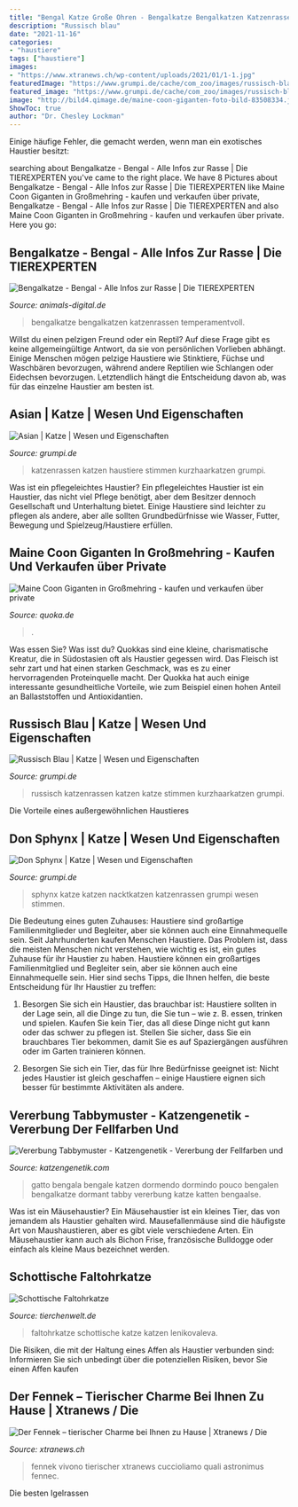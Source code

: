 ```yaml
---
title: "Bengal Katze Große Ohren - Bengalkatze Bengalkatzen Katzenrassen Temperamentvoll"
description: "Russisch blau"
date: "2021-11-16"
categories:
- "haustiere"
tags: ["haustiere"]
images:
- "https://www.xtranews.ch/wp-content/uploads/2021/01/1-1.jpg"
featuredImage: "https://www.grumpi.de/cache/com_zoo/images/russisch-blau-katze_0e9e2a495e833fec494ea371e0771250.jpg"
featured_image: "https://www.grumpi.de/cache/com_zoo/images/russisch-blau-katze_0e9e2a495e833fec494ea371e0771250.jpg"
image: "http://bild4.qimage.de/maine-coon-giganten-foto-bild-83508334.jpg"
ShowToc: true
author: "Dr. Chesley Lockman"
---
```



Einige häufige Fehler, die gemacht werden, wenn man ein exotisches Haustier besitzt:

	

		
searching about Bengalkatze - Bengal - Alle Infos zur Rasse | Die TIEREXPERTEN you've came to the right place. We have 8 Pictures about Bengalkatze - Bengal - Alle Infos zur Rasse | Die TIEREXPERTEN like Maine Coon Giganten in Großmehring - kaufen und verkaufen über private, Bengalkatze - Bengal - Alle Infos zur Rasse | Die TIEREXPERTEN and also Maine Coon Giganten in Großmehring - kaufen und verkaufen über private. Here you go:
		
    
## Bengalkatze - Bengal - Alle Infos Zur Rasse | Die TIEREXPERTEN

<img loading=lazy src="https://www.animals-digital.de/fileadmin/Bilder_und_Fotos/Katzen/Katzenrassen/Bengalkatze/Bengalkatze-7.jpg" onerror="this.onerror=null;this.src='https://tse2.mm.bing.net/th?id=OIP.HCMvpcC_wAkOSeIrIpN_wQHaE7&amp;pid=15.1';" alt="Bengalkatze - Bengal - Alle Infos zur Rasse | Die TIEREXPERTEN">

_Source: animals-digital.de_

>bengalkatze bengalkatzen katzenrassen temperamentvoll. 

	

Willst du einen pelzigen Freund oder ein Reptil?
Auf diese Frage gibt es keine allgemeingültige Antwort, da sie von persönlichen Vorlieben abhängt. Einige Menschen mögen pelzige Haustiere wie Stinktiere, Füchse und Waschbären bevorzugen, während andere Reptilien wie Schlangen oder Eidechsen bevorzugen. Letztendlich hängt die Entscheidung davon ab, was für das einzelne Haustier am besten ist.

    
## Asian | Katze | Wesen Und Eigenschaften

<img loading=lazy src="https://www.grumpi.de/cache/com_zoo/images/asian-cat_f101102d81f73491fbf3e9bb64e8b860.jpg" onerror="this.onerror=null;this.src='https://tse4.mm.bing.net/th?id=OIP.EyJxX0UkuxceZhXO-8s0DAHaKG&amp;pid=15.1';" alt="Asian | Katze | Wesen und Eigenschaften">

_Source: grumpi.de_

>katzenrassen katzen haustiere stimmen kurzhaarkatzen grumpi. 

	

Was ist ein pflegeleichtes Haustier?
Ein pflegeleichtes Haustier ist ein Haustier, das nicht viel Pflege benötigt, aber dem Besitzer dennoch Gesellschaft und Unterhaltung bietet. Einige Haustiere sind leichter zu pflegen als andere, aber alle sollten Grundbedürfnisse wie Wasser, Futter, Bewegung und Spielzeug/Haustiere erfüllen.

    
## Maine Coon Giganten In Großmehring - Kaufen Und Verkaufen über Private

<img loading=lazy src="http://bild4.qimage.de/maine-coon-giganten-foto-bild-83508334.jpg" onerror="this.onerror=null;this.src='https://tse1.mm.bing.net/th?id=OIP.McAn9qQCI667tHL09Z4WWwHaJL&amp;pid=15.1';" alt="Maine Coon Giganten in Großmehring - kaufen und verkaufen über private">

_Source: quoka.de_

>. 

	

Was essen Sie?
Was isst du?
Quokkas sind eine kleine, charismatische Kreatur, die in Südostasien oft als Haustier gegessen wird. Das Fleisch ist sehr zart und hat einen starken Geschmack, was es zu einer hervorragenden Proteinquelle macht. Der Quokka hat auch einige interessante gesundheitliche Vorteile, wie zum Beispiel einen hohen Anteil an Ballaststoffen und Antioxidantien.

    
## Russisch Blau | Katze | Wesen Und Eigenschaften

<img loading=lazy src="https://www.grumpi.de/cache/com_zoo/images/russisch-blau-katze_0e9e2a495e833fec494ea371e0771250.jpg" onerror="this.onerror=null;this.src='https://tse2.mm.bing.net/th?id=OIP.GgSXS8F_V6-K6r3isRqulwAAAA&amp;pid=15.1';" alt="Russisch Blau | Katze | Wesen und Eigenschaften">

_Source: grumpi.de_

>russisch katzenrassen katzen katze stimmen kurzhaarkatzen grumpi. 

	

Die Vorteile eines außergewöhnlichen Haustieres

    
## Don Sphynx | Katze | Wesen Und Eigenschaften

<img loading=lazy src="https://www.grumpi.de/cache/com_zoo/images/don-sphynx_5d9f71d70537fc2a4f90266c66687dcb.jpg" onerror="this.onerror=null;this.src='https://tse2.mm.bing.net/th?id=OIP.l7vI-szzZYhN_LBUwsww6gHaKG&amp;pid=15.1';" alt="Don Sphynx | Katze | Wesen und Eigenschaften">

_Source: grumpi.de_

>sphynx katze katzen nacktkatzen katzenrassen grumpi wesen stimmen. 

	

Die Bedeutung eines guten Zuhauses: Haustiere sind großartige Familienmitglieder und Begleiter, aber sie können auch eine Einnahmequelle sein.
Seit Jahrhunderten kaufen Menschen Haustiere. Das Problem ist, dass die meisten Menschen nicht verstehen, wie wichtig es ist, ein gutes Zuhause für ihr Haustier zu haben. Haustiere können ein großartiges Familienmitglied und Begleiter sein, aber sie können auch eine Einnahmequelle sein. Hier sind sechs Tipps, die Ihnen helfen, die beste Entscheidung für Ihr Haustier zu treffen:
1. Besorgen Sie sich ein Haustier, das brauchbar ist: Haustiere sollten in der Lage sein, all die Dinge zu tun, die Sie tun – wie z. B. essen, trinken und spielen. Kaufen Sie kein Tier, das all diese Dinge nicht gut kann oder das schwer zu pflegen ist. Stellen Sie sicher, dass Sie ein brauchbares Tier bekommen, damit Sie es auf Spaziergängen ausführen oder im Garten trainieren können.

2. Besorgen Sie sich ein Tier, das für Ihre Bedürfnisse geeignet ist: Nicht jedes Haustier ist gleich geschaffen – einige Haustiere eignen sich besser für bestimmte Aktivitäten als andere.

    
## Vererbung Tabbymuster - Katzengenetik - Vererbung Der Fellfarben Und

<img loading=lazy src="https://image.jimcdn.com/app/cms/image/transf/none/path/s6aef3926475033ed/image/ie68a0441e00757ff/version/1416673548/bengalkatze-foto-fotolia-com.jpg" onerror="this.onerror=null;this.src='https://tse1.mm.bing.net/th?id=OIP.zXOwvjeuTSoN17hX_ZZQ1gHaE7&amp;pid=15.1';" alt="Vererbung Tabbymuster - Katzengenetik - Vererbung der Fellfarben und">

_Source: katzengenetik.com_

>gatto bengala bengale katzen dormendo dormindo pouco bengalen bengalkatze dormant tabby vererbung katze katten bengaalse. 

	

Was ist ein Mäusehaustier?
Ein Mäusehaustier ist ein kleines Tier, das von jemandem als Haustier gehalten wird. Mausefallenmäuse sind die häufigste Art von Maushaustieren, aber es gibt viele verschiedene Arten. Ein Mäusehaustier kann auch als Bichon Frise, französische Bulldogge oder einfach als kleine Maus bezeichnet werden.

    
## Schottische Faltohrkatze

<img loading=lazy src="https://www.tierchenwelt.de/images/stories/haustiere/katzen/schottische_faltohrkatze_welpe_l.jpg" onerror="this.onerror=null;this.src='https://tse4.mm.bing.net/th?id=OIP.P1tCTy8P45cWM2DwlyM8zwHaE8&amp;pid=15.1';" alt="Schottische Faltohrkatze">

_Source: tierchenwelt.de_

>faltohrkatze schottische katze katzen lenikovaleva. 

	

Die Risiken, die mit der Haltung eines Affen als Haustier verbunden sind: Informieren Sie sich unbedingt über die potenziellen Risiken, bevor Sie einen Affen kaufen

    
## Der Fennek – Tierischer Charme Bei Ihnen Zu Hause | Xtranews / Die

<img loading=lazy src="https://www.xtranews.ch/wp-content/uploads/2021/01/1-1.jpg" onerror="this.onerror=null;this.src='https://tse3.mm.bing.net/th?id=OIP.Q9l9c3zpJcbXACUJUjGfxQHaE8&amp;pid=15.1';" alt="Der Fennek – tierischer Charme bei Ihnen zu Hause | Xtranews / Die">

_Source: xtranews.ch_

>fennek vivono tierischer xtranews cuccioliamo quali astronimus fennec. 

	

Die besten Igelrassen

